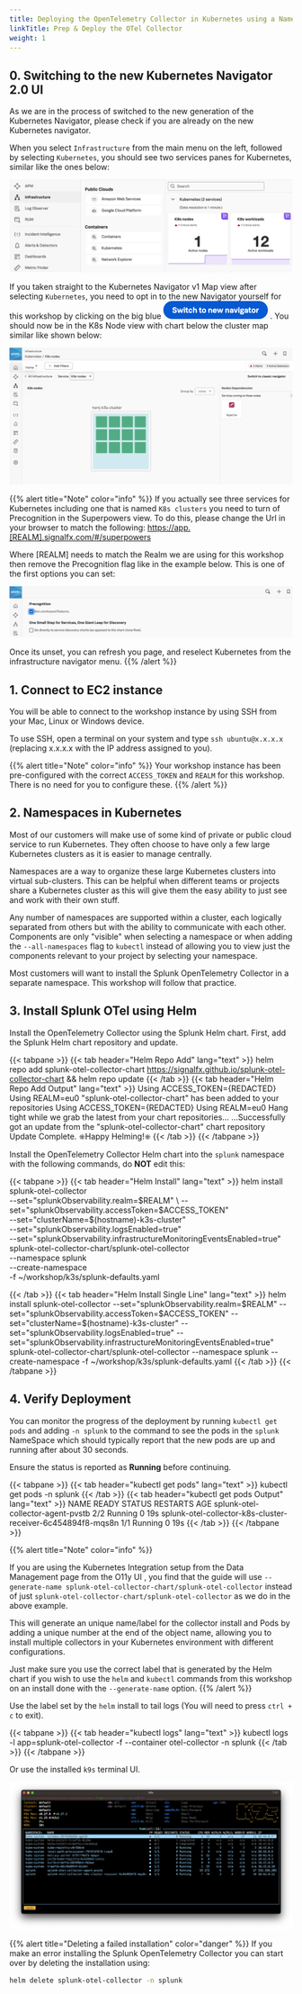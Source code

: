 ```yaml
---
title: Deploying the OpenTelemetry Collector in Kubernetes using a NameSpace
linkTitle: Prep & Deploy the OTel Collector
weight: 1
---
```


## 0. Switching to the new Kubernetes Navigator 2.0 UI

As we are in the process of switched to the new generation of the Kubernetes Navigator, please check if you are already on the new Kubernetes navigator.

When you select `Infrastructure` from the main menu on the left, followed by selecting `Kubernetes`, you should see two services panes for Kubernetes, similar like the ones below:

![k8s-navi-v-2](../images/k8s-nav2-two.png)

If you taken straight to the Kubernetes Navigator v1 Map view after selecting `Kubernetes`, you need to opt in  to the new Navigator yourself for this workshop by clicking on the big blue ![new-k8-button](../images/new-k8s-button.png). You should now be in the K8s Node view with chart below the cluster map similar like shown below:

![k8s-navi-v-2](../images/new-k8s-view.png)

{{% alert title="Note" color="info" %}}
If you actually see three services for Kubernetes including one that is named `K8s clusters` you need to turn of Precognition in the Superpowers view.
To do this, please change the Url in your browser to match the following: [https://app.[REALM].signalfx.com/#/superpowers](https://app.[REALM].signalfx.com/#/superpowers)

Where [REALM] needs to match the Realm we are using for this workshop then remove the Precognition flag like in the example below. This is one of the first options you can set:

![Set-Precognition](../images/Precognition.png)

Once its unset, you can refresh you page, and reselect Kubernetes from the infrastructure navigator menu.
{{% /alert %}}

## 1. Connect to EC2 instance

You will be able to connect to the workshop instance by using SSH from your Mac, Linux or Windows device.

To use SSH, open a terminal on your system and type `ssh ubuntu@x.x.x.x` (replacing x.x.x.x with the IP address assigned to you).

{{% alert title="Note" color="info" %}}
Your workshop instance has been pre-configured with the correct `ACCESS_TOKEN` and `REALM` for this workshop. There is no need for you to configure these.
{{% /alert %}}

## 2. Namespaces in Kubernetes

Most of our customers will make use of some kind of private or public cloud service to run Kubernetes. They often choose to have only a few large Kubernetes clusters as it is easier to manage centrally.

Namespaces are a way to organize these large Kubernetes clusters into virtual sub-clusters. This can be helpful when different teams or projects share a Kubernetes cluster as this will give them the easy ability to just see and work with their own stuff.

Any number of namespaces are supported within a cluster, each logically separated from others but with the ability to communicate with each other. Components are only "visible" when selecting a namespace or when adding the `--all-namespaces` flag to `kubectl` instead of allowing you to view just the components relevant to your project by selecting your namespace.

Most customers will want to install the Splunk OpenTelemetry Collector in a separate namespace.  This workshop will follow that practice.

## 3. Install Splunk OTel using Helm

Install the OpenTelemetry Collector using the Splunk Helm chart. First, add the Splunk Helm chart repository and update.

{{< tabpane >}}
{{< tab header="Helm Repo Add" lang="text" >}}
helm repo add splunk-otel-collector-chart https://signalfx.github.io/splunk-otel-collector-chart && helm repo update
{{< /tab >}}
{{< tab header="Helm Repo Add Output" lang="text" >}}
Using ACCESS_TOKEN={REDACTED}
Using REALM=eu0
"splunk-otel-collector-chart" has been added to your repositories
Using ACCESS_TOKEN={REDACTED}
Using REALM=eu0
Hang tight while we grab the latest from your chart repositories...
...Successfully got an update from the "splunk-otel-collector-chart" chart repository
Update Complete. ⎈Happy Helming!⎈
{{< /tab >}}
{{< /tabpane >}}

Install the OpenTelemetry Collector Helm chart into the `splunk` namespace with the following commands, do **NOT** edit this:

{{< tabpane >}}
{{< tab header="Helm Install" lang="text" >}}
helm install splunk-otel-collector \
--set="splunkObservability.realm=$REALM" \
--set="splunkObservability.accessToken=$ACCESS_TOKEN" \
--set="clusterName=$(hostname)-k3s-cluster" \
--set="splunkObservability.logsEnabled=true" \
--set="splunkObservability.infrastructureMonitoringEventsEnabled=true" \
splunk-otel-collector-chart/splunk-otel-collector \
--namespace splunk \
--create-namespace \
-f ~/workshop/k3s/splunk-defaults.yaml

{{< /tab >}}
{{< tab header="Helm Install Single Line" lang="text" >}}
helm install splunk-otel-collector --set="splunkObservability.realm=$REALM" --set="splunkObservability.accessToken=$ACCESS_TOKEN" --set="clusterName=$(hostname)-k3s-cluster" --set="splunkObservability.logsEnabled=true" --set="splunkObservability.infrastructureMonitoringEventsEnabled=true" splunk-otel-collector-chart/splunk-otel-collector --namespace splunk --create-namespace -f ~/workshop/k3s/splunk-defaults.yaml
{{< /tab >}}
{{< /tabpane >}}

## 4. Verify Deployment

You can monitor the progress of the deployment by running `kubectl get pods` and adding `-n splunk` to the command to see the pods in the `splunk` NameSpace which should typically report that the new pods are up and running after about 30 seconds.

Ensure the status is reported as **Running** before continuing.

{{< tabpane >}}
{{< tab header="kubectl get pods" lang="text" >}}
kubectl get pods -n splunk
{{< /tab >}}
{{< tab header="kubectl get pods Output" lang="text" >}}
NAME                                                          READY   STATUS    RESTARTS   AGE
splunk-otel-collector-agent-pvstb                             2/2     Running   0          19s
splunk-otel-collector-k8s-cluster-receiver-6c454894f8-mqs8n   1/1     Running   0          19s
{{< /tab >}}
{{< /tabpane >}}

{{% alert title="Note" color="info" %}}

If you are using the Kubernetes Integration setup from the Data Management page from the O11y UI , you find that the guide will use
`--generate-name splunk-otel-collector-chart/splunk-otel-collector` instead of just `splunk-otel-collector-chart/splunk-otel-collector` as we do in the above example.

This will generate an unique name/label for the collector install and Pods by adding a unique number at the end of the object name, allowing you to install multiple collectors in your Kubernetes environment with different configurations.

Just make sure you use the correct label that is generated by the Helm chart if you wish to use the `helm` and `kubectl` commands from this workshop on an install done with the `--generate-name` option.
{{% /alert %}}

Use the label set by the `helm` install to tail logs (You will need to press `ctrl + c` to exit).

{{< tabpane >}}
{{< tab header="kubectl logs" lang="text" >}}
kubectl logs -l app=splunk-otel-collector -f --container otel-collector -n splunk
{{< /tab >}}
{{< /tabpane >}}

Or use the installed `k9s` terminal UI.

![k9s](../images/k9s.png)

{{% alert title="Deleting a failed installation" color="danger" %}}
If you make an error installing the Splunk OpenTelemetry Collector you can start over by deleting the installation using:

``` bash
helm delete splunk-otel-collector -n splunk
```